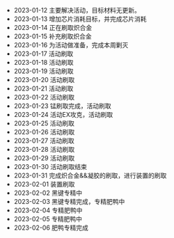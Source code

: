 - 2023-01-12 主要解决活动，目标材料无更新。 
- 2023-01-13 增加芯片消耗目标，并完成芯片消耗
- 2023-01-14 正在刷取炽合金
- 2023-01-15 补充刷取炽合金
- 2023-01-16 为活动做准备，完成本周剿灭
- 2023-01-17 活动刷取
- 2023-01-18 活动刷取
- 2023-01-19 活动刷取
- 2023-01-20 活动刷取
- 2023-01-21 活动刷取
- 2023-01-22 活动刷取
- 2023-01-23 锰刷取完成，活动刷取
- 2023-01-24 活动EX攻克，活动刷取
- 2023-01-25 活动刷取
- 2023-01-26 活动刷取
- 2023-01-27 活动刷取
- 2023-01-28 活动刷取
- 2023-01-29 活动刷取
- 2023-01-30 活动刷取结束
- 2023-01-31 完成炽合金&&凝胶的刷取，进行装置的刷取
- 2023-02-01 装置刷取
- 2023-02-02 黑键专精中
- 2023-02-03 黑键专精完成，专精肥鸭中
- 2023-02-04 专精肥鸭中
- 2023-02-05 专精肥鸭中
- 2023-02-06 肥鸭专精完成
